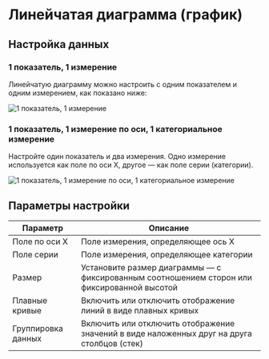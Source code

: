 # Линейчатая диаграмма (график)

## Настройка данных

### 1 показатель, 1 измерение

Линейчатую диаграмму можно настроить с одним показателем и одним измерением, как показано ниже:

![1 показатель, 1 измерение](https://static-docs.nocobase.com/202410101109866.png)

### 1 показатель, 1 измерение по оси, 1 категориальное измерение

Настройте один показатель и два измерения. Одно измерение используется как поле по оси X, другое — как поле серии (категории).

![1 показатель, 1 измерение по оси, 1 категориальное измерение](https://static-docs.nocobase.com/202410101113944.png)

## Параметры настройки

| Параметр               | Описание                                         |
| ---------------------- | ------------------------------------------------ |
| Поле по оси X          | Поле измерения, определяющее ось X               |
| Поле серии             | Поле измерения, определяющее категории           |
| Размер                 | Установите размер диаграммы — с фиксированным соотношением сторон или фиксированной высотой |
| Плавные кривые         | Включить или отключить отображение линий в виде плавных кривых |
| Группировка данных     | Включить или отключить отображение значений в виде наложенных друг на друга столбцов (стек) |
